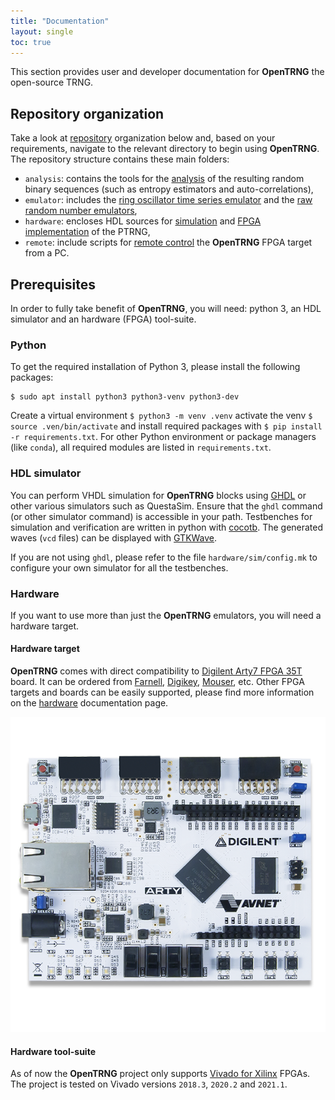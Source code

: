 ```yaml
---
title: "Documentation"
layout: single
toc: true
---
```


This section provides user and developer documentation for **OpenTRNG** the open-source TRNG.

## Repository organization

Take a look at [repository](https://github.com/opentrng/ptrng) organization below and, based on your requirements, navigate to the relevant directory to begin using **OpenTRNG**. The repository structure contains these main folders:

* `analysis`: contains the tools for the [analysis](analysis#analyze-and-evaluate-outputs) of the resulting random binary sequences (such as entropy estimators and auto-correlations),
* `emulator`: includes the [ring oscillator time series emulator](emulator#emulate-noisy-ring-oscillators) and the [raw random number emulators](emulator#emulate-raw-random-numbers),
* `hardware`: encloses HDL sources for [simulation](hardware#simulate-hdl-sources) and [FPGA implementation](hardware#compile-for-fpga) of the PTRNG,
* `remote`: include scripts for [remote control](remote) the **OpenTRNG** FPGA target from a PC.

## Prerequisites

In order to fully take benefit of **OpenTRNG**, you will need: python 3, an HDL simulator and an hardware (FPGA) tool-suite.

### Python

To get the required installation of Python 3, please install the following packages:

```
$ sudo apt install python3 python3-venv python3-dev
```

Create a virtual environment `$ python3 -m venv .venv` activate the venv `$ source .ven/bin/activate` and install required packages with `$ pip install -r requirements.txt`. For other Python environment or package managers (like `conda`), all required modules are listed in `requirements.txt`.

### HDL simulator

You can perform VHDL simulation for **OpenTRNG** blocks using [GHDL](https://github.com/ghdl/ghdl) or other various simulators such as QuestaSim. Ensure that the `ghdl` command (or other simulator command) is accessible in your path. Testbenches for simulation and verification are written in python with [cocotb](https://www.cocotb.org). The generated waves (`vcd` files) can be displayed with [GTKWave](https://sourceforge.net/projects/gtkwave).

If you are not using `ghdl`, please refer to the file `hardware/sim/config.mk` to configure your own simulator for all the testbenches.

### Hardware

If you want to use more than just the **OpenTRNG** emulators, you will need a hardware target.

#### Hardware target

**OpenTRNG** comes with direct compatibility to [Digilent Arty7 FPGA 35T](https://digilent.com/reference/programmable-logic/arty-a7/start) board. It can be ordered from [Farnell](https://farnell.com), [Digikey](https://www.digikey.com), [Mouser](https://www.mouser.fr), etc. Other FPGA targets and boards can be easily supported, please find more information on the [hardware](hardware#fpga-targets) documentation page.

![image-center](/assets/images/arty7.png)

#### Hardware tool-suite

As of now the **OpenTRNG** project only supports [Vivado for Xilinx](https://www.xilinx.com) FPGAs. The project is tested on Vivado versions `2018.3`, `2020.2` and `2021.1`.
